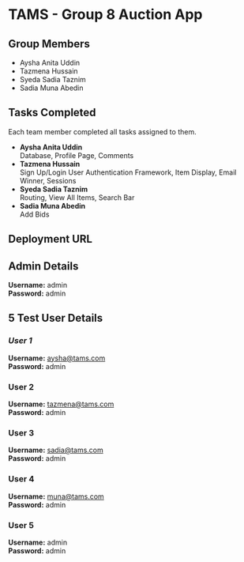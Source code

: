 # TAMS - Group 8 Auction App

## Group Members
- Aysha Anita Uddin
- Tazmena Hussain
- Syeda Sadia Taznim
- Sadia Muna Abedin

## Tasks Completed
Each team member completed all tasks assigned to them. <br>
- **Aysha Anita Uddin** <br>
Database, Profile Page, Comments
- **Tazmena Hussain** <br>
Sign Up/Login User Authentication Framework, Item Display, Email Winner, Sessions
- **Syeda Sadia Taznim** <br>
Routing, View All Items, Search Bar
- **Sadia Muna Abedin** <br>
Add Bids

## Deployment URL

## Admin Details
**Username:** admin
<br>
**Password:** admin

## 5 Test User Details
### *User 1*
**Username:** aysha@tams.com
<br>
**Password:** admin
<br>
### User 2
**Username:** tazmena@tams.com
<br>
**Password:** admin
<br>
### User 3
**Username:** sadia@tams.com
<br>
**Password:** admin
<br>
### User 4
**Username:** muna@tams.com
<br>
**Password:** admin
### User 5
**Username:** admin
<br>
**Password:** admin


